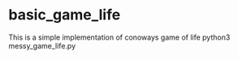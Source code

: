 # basic_game_life
This is a simple implementation of conoways game of life 
python3 messy_game_life.py
